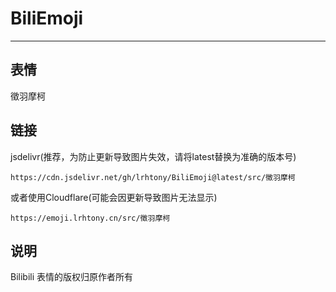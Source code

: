 # BiliEmoji
---
## 表情
徵羽摩柯
## 链接
jsdelivr(推荐，为防止更新导致图片失效，请将latest替换为准确的版本号)
```
https://cdn.jsdelivr.net/gh/lrhtony/BiliEmoji@latest/src/徵羽摩柯
```
或者使用Cloudflare(可能会因更新导致图片无法显示)
```
https://emoji.lrhtony.cn/src/徵羽摩柯
```
## 说明
Bilibili 表情的版权归原作者所有
